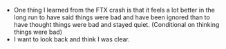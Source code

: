 - One thing I learned from the FTX crash is that it feels a lot better in the long run to have said things were bad and have been ignored than to have thought things were bad and stayed quiet. (Conditional on thinking things were bad)
- I want to look back and think I was clear.